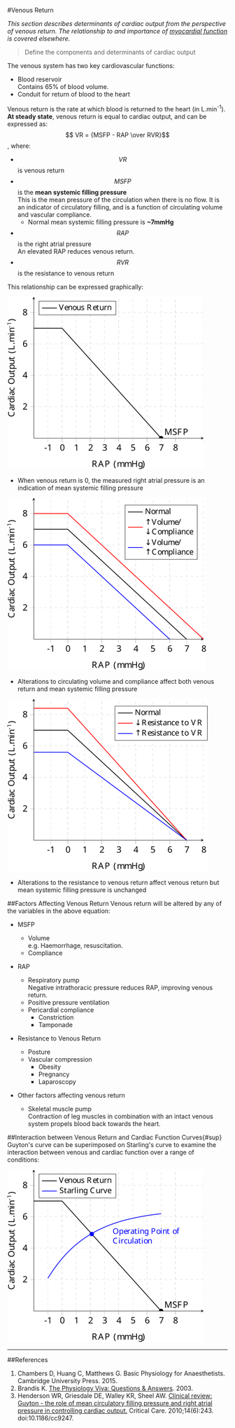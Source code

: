 #Venous Return

*This section describes determinants of cardiac output from the perspective of venous return. The relationship to and importance of [myocardial function](determinants_of_cardiac_output.md) is covered elsewhere.*

> Define the components and determinants of cardiac output

The venous system has two key cardiovascular functions:
* Blood reservoir  
Contains 65% of blood volume.
* Conduit for return of blood to the heart

Venous return is the rate at which blood is returned to the heart (in L.min<sup>-1</sup>). **At steady state**, venous return is equal to cardiac output, and can be expressed as:  
$$ VR = {MSFP - RAP \over RVR}$$, where:
* $$VR$$ is venous return
* $$MSFP$$ is the **mean systemic filling pressure**  
This is the mean pressure of the circulation when there is no flow. It is an indicator of circulatory filling, and is a function of circulating volume and vascular compliance.
    * Normal mean systemic filling pressure is **~7mmHg**  
* $$RAP$$ is the right atrial pressure  
An elevated RAP reduces venous return.
* $$RVR$$ is the resistance to venous return

This relationship can be expressed graphically:

<img src="resources\venous-return.svg">

* When venous return is 0, the measured right atrial pressure is an indication of mean systemic filling pressure


<img src="resources\venous-return-comp.svg">

* Alterations to circulating volume and compliance affect both venous return and mean systemic filling pressure


<img src="resources\venous-return-rvr.svg">

* Alterations to the resistance to venous return affect venous return but mean systemic filling pressure is unchanged
    
##Factors Affecting Venous Return
Venous return will be altered by any of the variables in the above equation:
* MSFP
    * Volume  
    e.g. Haemorrhage, resuscitation.
    * Compliance  
* RAP
    * Respiratory pump  
    Negative intrathoracic pressure reduces RAP, improving venous return.
    * Positive pressure ventilation
    * Pericardial compliance
        * Constriction
        * Tamponade
* Resistance to Venous Return
    * Posture
    * Vascular compression
        * Obesity
        * Pregnancy
        * Laparoscopy


* Other factors affecting venous return
    * Skeletal muscle pump  
    Contraction of leg muscles in combination with an intact venous system propels blood back towards the heart.
    
##Interaction between Venous Return and Cardiac Function Curves{#sup}
Guyton's curve can be superimposed on Starling's curve to examine the interaction between venous and cardiac function over a range of conditions:

<img src="resources\cardiac-function.svg">



---

##References

1. Chambers D, Huang C, Matthews G. Basic Physiology for Anaesthetists. Cambridge University Press. 2015.
2. Brandis K. [The Physiology Viva: Questions & Answers](http://www.anaesthesiamcq.com/vivabook.php). 2003.
3. Henderson WR, Griesdale DE, Walley KR, Sheel AW. [Clinical review: Guyton - the role of mean circulatory filling pressure and right atrial pressure in controlling cardiac output.](https://www.ncbi.nlm.nih.gov/pmc/articles/PMC3220048/) Critical Care. 2010;14(6):243. doi:10.1186/cc9247.